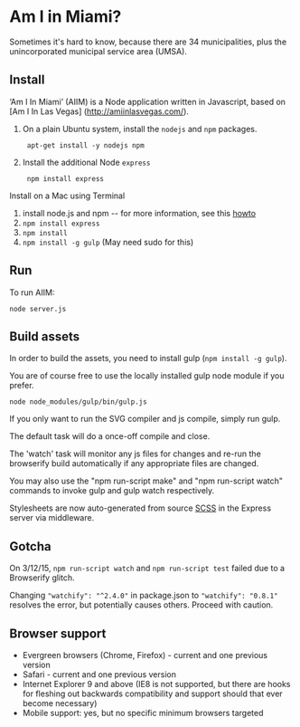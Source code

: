 Am I in Miami?
==================

Sometimes it's hard to know, because there are 34 municipalities, plus the unincorporated municipal service area (UMSA).

Install
-------

‘Am I In Miami’ (AIIM) is a Node application written in Javascript, based on [Am I In Las Vegas] (http://amiinlasvegas.com/). 

1. On a plain Ubuntu system, install the `nodejs` and `npm` packages.

        apt-get install -y nodejs npm

2. Install the additional Node `express` 

        npm install express
    
Install on a Mac using Terminal

1. install node.js and npm -- for more information, see this [howto](https://github.com/codeforamerica/howto/blob/master/Node.js.md)
2. `npm install express`
3. `npm install`
4. `npm install -g gulp` (May need sudo for this)

Run
---

To run AIIM:

    node server.js

Build assets
------------

In order to build the assets, you need to install gulp (`npm install -g gulp`).

You are of course free to use the locally installed gulp node module if you prefer.

    node node_modules/gulp/bin/gulp.js

If you only want to run the SVG compiler and js compile, simply run gulp.

The default task will do a once-off compile and close.

The 'watch' task will monitor any js files for changes and re-run the browserify build
automatically if any appropriate files are changed.

You may also use the "npm run-script make" and "npm run-script watch" commands to invoke gulp and gulp watch respectively.

Stylesheets are now auto-generated from source [SCSS](http://sass-lang.com/) in the Express server via middleware.

Gotcha
---------------

On 3/12/15, `npm run-script watch` and `npm run-script test` failed due to a Browserify glitch. 

Changing `"watchify": "^2.4.0"` in package.json to `"watchify": "0.8.1"` resolves the error, but potentially causes others. Proceed with caution.

Browser support
---------------

- Evergreen browsers (Chrome, Firefox) - current and one previous version
- Safari - current and one previous version
- Internet Explorer 9 and above (IE8 is not supported, but there are hooks for fleshing out backwards compatibility and support should that ever become necessary)
- Mobile support: yes, but no specific minimum browsers targeted
